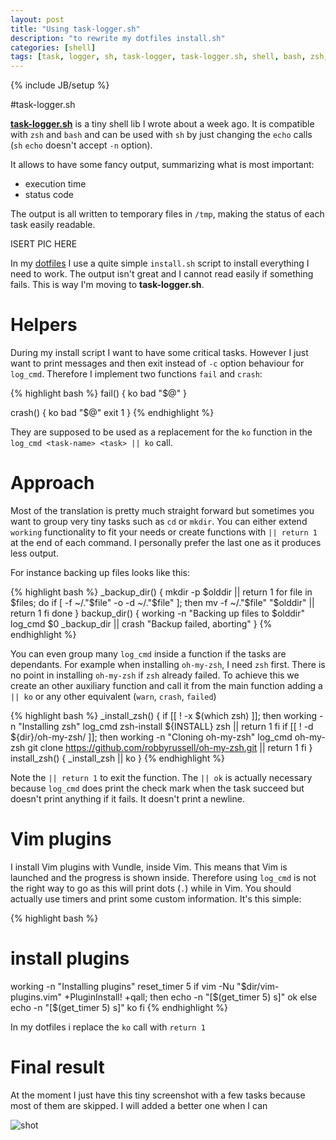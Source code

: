 ```yaml
---
layout: post
title: "Using task-logger.sh"
description: "to rewrite my dotfiles install.sh"
categories: [shell]
tags: [task, logger, sh, task-logger, task-logger.sh, shell, bash, zsh, dotfiles]
---
```

{% include JB/setup %}

#task-logger.sh

[**task-logger.sh**](https://github.com/posva/task-logger.sh) is a tiny shell lib I wrote about a week ago. It is compatible with `zsh` and `bash` and can be used with `sh` by just changing the `echo` calls (`sh` `echo` doesn't accept `-n` option).

It allows to have some fancy output, summarizing what is most important:
* execution time
* status code

The output is all written to temporary files in `/tmp`, making the status of each task easily readable.

ISERT PIC HERE

In my [dotfiles](https://github.com/posva/dotfiles) I use a quite simple `install.sh` script to install everything I need to work. The output isn't great and I cannot read easily if something fails. This is way I'm moving to **task-logger.sh**.

# Helpers

During my install script I want to have some critical tasks. However I just want to print messages and then exit instead of `-c` option behaviour for `log_cmd`.
Therefore I implement two functions `fail` and `crash`:

{% highlight bash %}
fail() {
  ko
  bad "$@"
}

crash() {
  ko
  bad "$@"
  exit 1
}
{% endhighlight %}

They are supposed to be used as a replacement for the `ko` function in the `log_cmd <task-name> <task> || ko` call.

# Approach

Most of the translation is pretty much straight forward but sometimes you want to group very tiny tasks such as `cd` or `mkdir`. You can either extend `working` functionality to fit your needs or create functions with `|| return 1` at the end of each command. I personally prefer the last one as it produces less output.

For instance backing up files looks like this:

{% highlight bash %}
_backup_dir() {
  mkdir -p $olddir || return 1
  for file in $files; do
    if [ -f ~/."$file" -o -d ~/."$file" ]; then
      mv -f ~/."$file" "$olddir" || return 1
    fi
  done
}
backup_dir() {
  working -n "Backing up files to $olddir"
  log_cmd $0 _backup_dir || crash "Backup failed, aborting"
}
{% endhighlight %}

You can even group many `log_cmd` inside a function if the tasks are dependants. For example when installing `oh-my-zsh`, I need `zsh` first. There is no point in installing `oh-my-zsh` if `zsh` already failed. To achieve this we create an other auxiliary function and call it from the main function adding a `|| ko` or any other equivalent (`warn`, `crash`, `failed`)

{% highlight bash %}
_install_zsh() {
  if [[ ! -x $(which zsh) ]]; then
    working -n "Installing zsh"
    log_cmd zsh-install ${INSTALL} zsh || return 1
  fi
  if [[ ! -d ${dir}/oh-my-zsh/ ]]; then
    working -n "Cloning oh-my-zsh"
    log_cmd oh-my-zsh git clone https://github.com/robbyrussell/oh-my-zsh.git || return 1
  fi
}
install_zsh() {
  _install_zsh || ko
}
{% endhighlight %}

Note the `|| return 1` to exit the function. The `|| ok` is actually necessary because `log_cmd` does print the check mark when the task succeed but doesn't print anything if it fails. It doesn't print a newline.

# Vim plugins

I install Vim plugins with Vundle, inside Vim. This means that Vim is launched and the progress is shown inside. Therefore using `log_cmd` is not the right way to go as this will print dots (`.`) while in Vim. You should actually use timers and print some custom information. It's this simple:

{% highlight bash %}
  # install plugins
  working -n "Installing plugins"
  reset_timer 5
  if vim -Nu "$dir/vim-plugins.vim" +PluginInstall! +qall; then
    echo -n "[$(get_timer 5) s]"
    ok
  else
    echo -n "[$(get_timer 5) s]"
    ko
  fi
{% endhighlight %}

In my dotfiles i replace the `ko` call with `return 1`

# Final result

At the moment I just have this tiny screenshot with a few tasks because most of them are skipped. I will added a better one when I can

![shot]({{BASE_PATH}}/img/posts/dotfiles-log.png)
